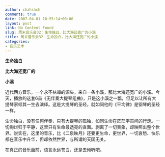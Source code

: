 ```yaml
---
author: chzhshch
comments: true
date: 2007-04-01 10:55:14+00:00
layout: post
link: No Content Found
slug: 周末音乐会32：生命独白，比大海还宽广的小溪
title: 周末音乐会32：生命独白，比大海还宽广的小溪
categories:
- 音乐艺术
---
```


			

**生命独白**

**比大海还宽广的**

**小溪**

                                                                                                                                   

近代西方音乐，一个永不枯竭的源头，来自一条小溪，那比大海还宽广的小溪。今天，播放的这套6首《无伴奏大提琴组曲》，只是这小溪之一瓢，但足以让所有大提琴家倾其一生去演绎。这是大提琴的圣经，就如同他的《平均律》是钢琴的圣经一样。

生命独白，没有任何伴奏，只有大提琴的孤独，如同生命在茫茫宇宙间的行走。一切绚烂归于平静，这里只有生命最透亮的直面。剥离了一切表象，却映照出整个世界。说实在，这里的音乐，比《二泉映月》还要更生命，更世界，一切哀愁、快乐都在音乐中升华，但却依然世界，与所谓的天国无关。

在真正的音乐面前，语言永远苍白，还是去倾听吧。
